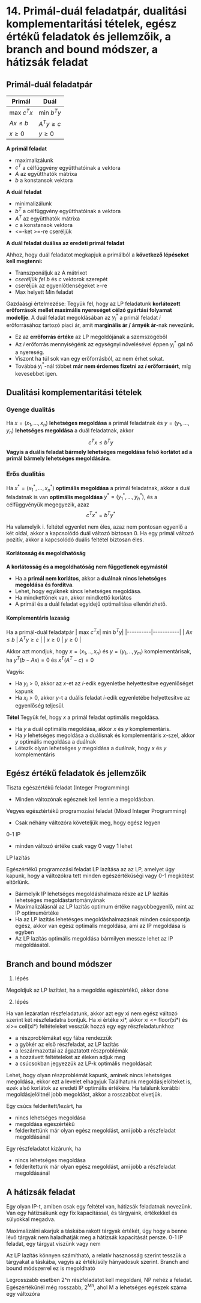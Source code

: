 
# 14. Primál-duál feladatpár, dualitási komplementaritási tételek, egész értékű feladatok és jellemzőik, a branch and bound módszer, a hátizsák feladat

## Primál-duál feladatpár



| Primál   | Duál      |
|----------|-----------|
| max $c^Tx$ | min $b^Ty$ |
| $Ax \le b$  | $A^Ty \ge c$ |
| $x \ge 0$    | $y \ge 0$      |

**A primál feladat**
- maximalizálunk
- $c^T$ a célfüggvény együtthatóinak a vektora
- $A$ az együtthatók mátrixa
- $b$ a konstansok vektora

**A duál feladat**
- minimalizálunk
- $b^T$ a célfüggvény együtthatóinak a vektora
- $A^T$ az együtthatók mátrixa
- $c$ a konstansok vektora
- <=-ket >=-re cseréljük

**A duál feladat duálisa az eredeti primál feladat**

Ahhoz, hogy duál feladatot megkapjuk a primálból a **következő lépéseket kell megtenni:**
- Transzponáljuk az A mátrixot
- *cseréljük fel* $b$ és $c$ vektorok szerepét
- cseréljük az egyenlőtlenségeket $\ge$-re
- Max helyett Min feladat

Gazdaásgi értelmezése: Tegyük fel, hogy az LP feladatunk **korlátozott erőforrások mellet maximális nyereséget célzó gyártási folyamat modellje**. 
A duál feladat megoldásában az $y_i^*$ a primál feladat $i$ erőforrásához tartozó piaci ár, amit **marginális ár / árnyék ár**-nak nevezünk.
- Ez az **errőforrás értéke** az LP megoldójának a szemszögéből
- Az $i$ erőforrás mennyiségénk az egységnyi növelésével éppen $y_i^*$ gal nő a nyereség.
- Viszont ha túl sok van egy erőforrásból, az nem érhet sokat.
- Továbbá $y_i^*$-nál többet **már nem érdemes fizetni az $i$ erőforrásért**, míg kevesebbet igen.


## Dualitási komplementaritási tételek

### Gyenge dualitás
Ha $x = (x_1,...,x_n)$ **lehetséges megoldása** a primál feladatnak és $y = (y_1,...,y_n)$ **lehetséges megoldása** a duál feladatnak, akkor 
$$c^Tx \le b^Ty$$
**Vagyis a duális feladat bármely lehetséges megoldása felső korlátot ad a primál bármely lehetséges megoldására.**


### Erős dualitás
Ha $x^* = (x_1^*,...,x_n^*)$ **optimális megoldása** a primál feladatnak, akkor a duál feladatnak is van **optimális megoldása** $y^* = (y_1^*,...,y_n^*)$, és a célfüggvényük megegyezik, azaz
$$c^Tx^* = b^Ty^*$$

Ha valamelyik i. feltétel egyenlet nem éles, azaz nem pontosan egyenlő a két oldal, akkor a kapcsolódó duál változó biztosan 0. Ha egy primál változó pozitív, akkor a kapcsolódó duális feltétel biztosan éles.

#### Korlátosság és megoldhatóság
**A korlátosság és a megoldhatóság nem függetlenek egymástól**

- Ha a **primál nem korlátos**, akkor a **duálnak nincs lehetséges megoldása és fordítva**.
- Lehet, hogy egyiknek sincs lehetséges megoldása.
- Ha mindkettőnek van, akkor mindkettő korlátos
- A primál és a duál feladat egyidejű optimalitása ellenőrizhető.

#### Komplementáris lazaság

Ha a primál-duál feladatpár
| max $c^Tx$| min $b^Ty$|
|----------|-----------|
| $Ax \le b$  | $A^Ty \ge c$ |
| $x \ge 0$    | $y \ge 0$      |

Akkor azt mondjuk, hogy $x = (x_1,..,x_n)$ és $y=(y_1,..,y_m)$ komplementárisak, ha $y^T(b-Ax) = 0$ és $x^T(A^T-c) = 0$

Vagyis: 
- Ha $y_i > 0$, akkor az $x$-et az $i$-edik egyenletbe helyettesítve egyenlőséget kapunk
- Ha $x_i >0$, akkor $y$-t a duális feladat $i$-edik egyenletébe helyettesítve az egyenlőség teljesül.

**Tétel**
Tegyük fel, hogy $x$ a primál feladat optimális megoldása.
- Ha $y$ a duál optimális megoldása, akkor $x$ és $y$ komplementáris.
- Ha $y$ lehetséges megoldása a duálisnak és komplementáris $x$-szel, akkor $y$ optimális megoldása a duálnak
- Létezik olyan lehetséges $y$ megoldása a duálnak, hogy $x$ és $y$ komplementáris

## Egész értékű feladatok és jellemzőik

Tiszta egészértékű feladat (Integer Programming)

- Minden változónak egésznek kell lennie a megoldásban.

Vegyes egésztértékű programozási feladat (Mixed Integer Programming)

- Csak néhány változóra követeljük meg, hogy egész legyen 

0-1 IP

- minden változó értéke csak vagy 0 vagy 1 lehet

LP lazítás

Egészértékű programozási feladat LP lazítása az az LP, amelyet úgy kapunk, hogy a változókra tett minden egészértékűségi vagy 0-1 megkötést eltörlünk.

- Bármelyik IP lehetséges megoldáshalmaza része az LP lazítás lehetséges megoldástartományának
- Maximalizálásnál az LP lazítás optimum értéke nagyobbegyenlő, mint az IP optimumértéke
- Ha az LP lazítás lehetésges megoldáshalmazának minden csúcspontja egész, akkor van egész optimális megoldása, ami az IP megoldása is egyben
- Az LP lazítás optimális megoldása bármilyen messze lehet az IP megoldásától.

## Branch and bound módszer

1. lépés

Megoldjuk az LP lazítást, ha a megoldás egészértékű, akkor done

2. lépés

Ha van lezáratlan részfeladatunk, akkor azt egy xi nem egész változó szerint két részfeladatra bontjuk.
Ha xi értéke xi*, akkor xi <= floor(xi*) és xi>= ceil(xi*) feltételeket vesszük hozzá egy egy részfeladatunkhoz

- a részproblémákat egy fába rendezzük
- a gyökér az első részfeladat, az LP lazítás
- a leszármazottai az ágaztatott részproblémák
- a hozzávett feltételeket az éleken adjuk meg
- a csúcsokban jegyezzük az LP-k optimális megoldásait

Lehet, hogy olyan részproblémát kapunk, aminek nincs lehetséges megoldása, ekkor ezt a levelet elhagyjuk
Találhatunk megoldásjelölteket is, ezek alsó korlátok az eredeti IP optimális értékére.
Ha találunk korábbi megoldásjelöltnél jobb megoldást, akkor a rosszabbat elvetjük.

Egy csúcs felderített/lezárt, ha 

- nincs lehetséges megoldása
- megoldása egészértékű
- felderítettünk már olyan egész megoldást, ami jobb a részfeladat megoldásánál

Egy részfeladatot kizárunk, ha

- nincs lehetséges megoldása
- felderítettunk már olyan egész megoldást, ami jobb a részfeladat megoldásánál

## A hátizsák feladat

Egy olyan IP-t, amiben csak egy feltétel van, hátizsák feladatnak nevezünk.
Van egy hátizsákunk egy fix kapacitással, és tárgyaink, értékekkel és súlyokkal megadva.

Maximalizálni akarjuk a táskába rakott tárgyak értékét, úgy hogy a benne lévő tárgyak nem haladhatják meg a hátizsák kapacitását persze.
0-1 IP feladat, egy tárgyat viszünk vagy nem

Az LP lazítás könnyen számítható, a relatív hasznosság szerint tesszük a tárgyakat a táskába, vagyis az érték/súly hányadosuk szerint.
Branch and bound módszerrel ez is megoldható

Legrosszabb esetben 2^n részfeladatot kell megoldani, NP nehéz a feladat.
Egészértékűnél még rosszabb, $2^{Mn}$, ahol M a lehetséges egészek száma egy változóra
